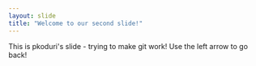 ```yaml
---
layout: slide
title: "Welcome to our second slide!"
---
```

This is pkoduri's slide - trying to make git work!
Use the left arrow to go back!
